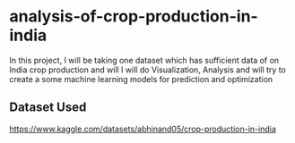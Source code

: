 # analysis-of-crop-production-in-india
In this project, I will be taking one dataset which has sufficient data of on India crop production and will I will do Visualization, Analysis and will try to create a some machine learning models for prediction and  optimization



## Dataset Used 
https://www.kaggle.com/datasets/abhinand05/crop-production-in-india
